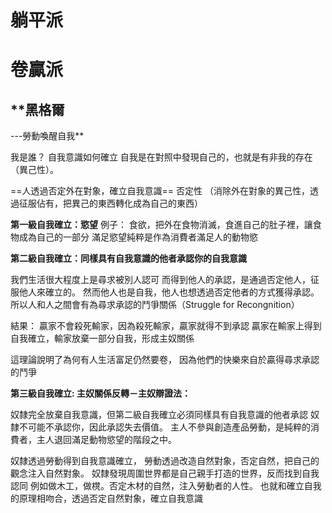 

# 躺平派


# 卷贏派

## **黑格爾
---勞動喚醒自我**

我是誰？ 自我意識如何確立
自我是在對照中發現自己的，也就是有非我的存在（異己性）。

==人透過否定外在對象，確立自我意識==
	否定性 （消除外在對象的異己性，透過征服佔有，把異己的東西轉化成為自己的東西）

**第一級自我確立：慾望**
例子：
食欲，把外在食物消滅，食進自己的肚子裡，讓食物成為自己的一部分
滿足慾望純粹是作為消費者滿足人的動物慾

**第二級自我確立：同樣具有自我意識的他者承認你的自我意識**

我們生活很大程度上是尋求被別人認可
而得到他人的承認，是通過否定他人，征服他人來確立的。
然而他人也是自我，他人也想透過否定他者的方式獲得承認。
所以人和人之間會有為尋求承認的鬥爭關係（Struggle for Recongnition）
 
結果：
贏家不會殺死輸家，因為殺死輸家，贏家就得不到承認
贏家在輸家上得到自我確立，輸家放棄一部分自我，形成主奴關係

這理論說明了為何有人生活富足仍然要卷，
因為他們的快樂來自於贏得尋求承認的鬥爭

**第三級自我確立: 主奴關係反轉－主奴辯證法：**

奴隸完全放棄自我意識，但第二級自我確立必須同樣具有自我意識的他者承認
奴隸不可能不承認你，因此承認失去價值。
主人不參與創造產品勞動，是純粹的消費者，主人退回滿足動物慾望的階段之中。

奴隸透過勞動得到自我意識確立，
勞動透過改造自然對象，否定自然，把自己的觀念注入自然對象。
奴隸發現周圍世界都是自己親手打造的世界，反而找到自我認同
例如做木工，做櫈。否定木材的自然，注入勞動者的人性。
也就和確立自我的原理相吻合，透過否定自然對象，確立自我意識






